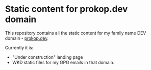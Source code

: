 # Static content for prokop.dev domain

This repository contains all the static content for my family name DEV domain - [prokop.dev](https://prokop.dev).

Currently it is:

- "Under construction" landing page
- WKD static files for my GPG emails in that domain.
